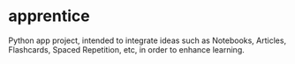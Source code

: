 # apprentice
Python app project, intended to integrate ideas such as Notebooks, Articles, 
Flashcards, Spaced Repetition, etc, in order to enhance learning.
